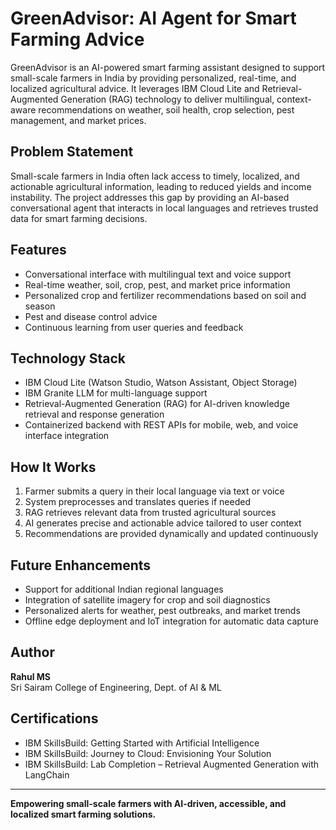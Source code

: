 # GreenAdvisor: AI Agent for Smart Farming Advice

GreenAdvisor is an AI-powered smart farming assistant designed to support small-scale farmers in India by providing personalized, real-time, and localized agricultural advice. It leverages IBM Cloud Lite and Retrieval-Augmented Generation (RAG) technology to deliver multilingual, context-aware recommendations on weather, soil health, crop selection, pest management, and market prices.

## Problem Statement

Small-scale farmers in India often lack access to timely, localized, and actionable agricultural information, leading to reduced yields and income instability. The project addresses this gap by providing an AI-based conversational agent that interacts in local languages and retrieves trusted data for smart farming decisions.

## Features

- Conversational interface with multilingual text and voice support
- Real-time weather, soil, crop, pest, and market price information
- Personalized crop and fertilizer recommendations based on soil and season
- Pest and disease control advice
- Continuous learning from user queries and feedback

## Technology Stack

- IBM Cloud Lite (Watson Studio, Watson Assistant, Object Storage)
- IBM Granite LLM for multi-language support
- Retrieval-Augmented Generation (RAG) for AI-driven knowledge retrieval and response generation
- Containerized backend with REST APIs for mobile, web, and voice interface integration

## How It Works

1. Farmer submits a query in their local language via text or voice
2. System preprocesses and translates queries if needed
3. RAG retrieves relevant data from trusted agricultural sources
4. AI generates precise and actionable advice tailored to user context
5. Recommendations are provided dynamically and updated continuously

## Future Enhancements

- Support for additional Indian regional languages
- Integration of satellite imagery for crop and soil diagnostics
- Personalized alerts for weather, pest outbreaks, and market trends
- Offline edge deployment and IoT integration for automatic data capture

## Author

**Rahul MS**  
Sri Sairam College of Engineering, Dept. of AI & ML

## Certifications

- IBM SkillsBuild: Getting Started with Artificial Intelligence  
- IBM SkillsBuild: Journey to Cloud: Envisioning Your Solution  
- IBM SkillsBuild: Lab Completion – Retrieval Augmented Generation with LangChain

---

**Empowering small-scale farmers with AI-driven, accessible, and localized smart farming solutions.**
